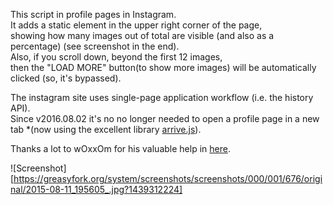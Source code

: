 This script in profile pages in Instagram.  
It adds a static element in the upper right corner of the page,  
showing how many images out of total are visible (and also as a percentage) (see screenshot in the end).  
Also, if you scroll down, beyond the first 12 images,  
then the "LOAD MORE" button(to show more images) will be automatically clicked (so, it's bypassed).  

The instagram site uses single-page application workflow (i.e. the history API).  
Since v2016.08.02 it's no no longer needed to open a profile page in a new tab *(now using the excellent library [arrive.js](https://github.com/uzairfarooq/arrive)).  

Thanks a lot to wOxxOm for his valuable help in [here](https://greasyfork.org/en/forum/discussion/4642/help-with-making-a-hovering-element-that-scrolls-with-you-with-attaching-to-infinite-scrolling-event).


![Screenshot][https://greasyfork.org/system/screenshots/screenshots/000/001/676/original/2015-08-11_195605_.jpg?1439312224]